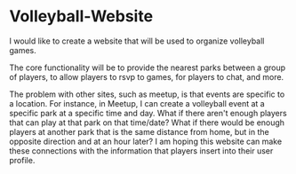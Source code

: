 # Volleyball-Website

I would like to create a website that will be used to organize volleyball games.

The core functionality will be to provide the nearest parks between a group of players,
to allow players to rsvp to games, for players to chat, and more.

The problem with other sites, such as meetup, is that events are specific to a location. For
instance, in Meetup, I can create a volleyball event at a specific park at a specific time
and day. What if there aren't enough players that can play at that park on that time/date?
What if there would be enough players at another park that is the same distance from home,
but in the opposite direction and at an hour later? I am hoping this website can make these
connections with the information that players insert into their user profile.
